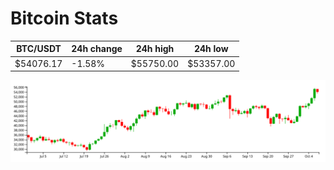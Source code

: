 # Bitcoin Stats

BTC/USDT|24h change|24h high|24h low|
|---|---|---|---|
|$54076.17|-1.58%|$55750.00|$53357.00|

<img src="./chart.svg">
